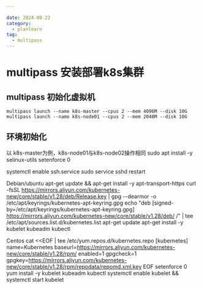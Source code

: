 ```yaml
---
 
date: 2024-08-22
category:
  - planlearn
tag:
  - multipass
---
```

# multipass 安装部署k8s集群

## multipass 初始化虚拟机
```shell
multipass launch --name k8s-master --cpus 2 --mem 4096M --disk 10G
multipass launch --name k8s-node01 --cpus 2 --mem 2048M --disk 10G
```
## 环境初始化
以 k8s-master为例，k8s-node01与k8s-node02操作相同
sudo apt install -y selinux-utils
setenforce 0

systemctl enable ssh.service
sudo service sshd restart


Debian/ubuntu
apt-get update && apt-get install -y apt-transport-https
curl -fsSL https://mirrors.aliyun.com/kubernetes-new/core/stable/v1.28/deb/Release.key |
    gpg --dearmor -o /etc/apt/keyrings/kubernetes-apt-keyring.gpg
echo "deb [signed-by=/etc/apt/keyrings/kubernetes-apt-keyring.gpg] https://mirrors.aliyun.com/kubernetes-new/core/stable/v1.28/deb/ /" |
    tee /etc/apt/sources.list.d/kubernetes.list
apt-get update
apt-get install -y kubelet kubeadm kubectl

Centos
cat <<EOF | tee /etc/yum.repos.d/kubernetes.repo
[kubernetes]
name=Kubernetes
baseurl=https://mirrors.aliyun.com/kubernetes-new/core/stable/v1.28/rpm/
enabled=1
gpgcheck=1
gpgkey=https://mirrors.aliyun.com/kubernetes-new/core/stable/v1.28/rpm/repodata/repomd.xml.key
EOF
setenforce 0
yum install -y kubelet kubeadm kubectl
systemctl enable kubelet && systemctl start kubelet

